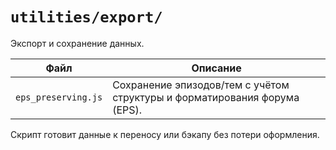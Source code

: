 # `utilities/export/`

Экспорт и сохранение данных.

| Файл | Описание |
|------|----------|
| `eps_preserving.js` | Сохранение эпизодов/тем с учётом структуры и форматирования форума (EPS). |

Скрипт готовит данные к переносу или бэкапу без потери оформления.
